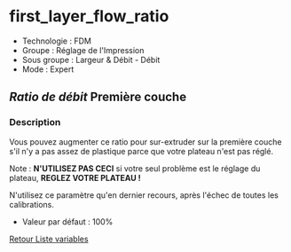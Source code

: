 # first_layer_flow_ratio

* Technologie : FDM
* Groupe : Réglage de l'Impression
* Sous groupe : Largeur & Débit - Débit
* Mode : Expert

## *Ratio de débit* Première couche

### Description

Vous pouvez augmenter ce ratio pour sur-extruder sur la première couche s'il n'y a pas  assez de plastique parce que votre plateau n'est pas réglé.

Note : **N'UTILISEZ PAS CECI** si votre seul problème est le réglage du plateau, **REGLEZ VOTRE PLATEAU !**

N'utilisez ce paramètre qu'en dernier recours, après l'échec de toutes les calibrations.

* Valeur par défaut : 100%

[Retour Liste variables](variable_list.md)